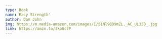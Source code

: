 ```yaml
---
type: Book
name: Easy Strength'
author: Dan John
img: https://m.media-amazon.com/images/I/51Nl9QD9mZL._AC_UL320_.jpg
link: https://amzn.to/3koGc7P
---
```

